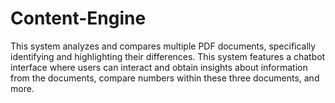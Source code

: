 # Content-Engine
This system analyzes and compares multiple PDF documents, specifically identifying and highlighting their differences. This system features a chatbot interface where users can interact and obtain insights about information from the documents, compare numbers within these three documents, and more.
